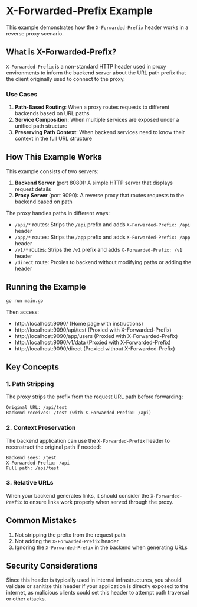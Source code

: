 # X-Forwarded-Prefix Example

This example demonstrates how the `X-Forwarded-Prefix` header works in a reverse proxy scenario.

## What is X-Forwarded-Prefix?

`X-Forwarded-Prefix` is a non-standard HTTP header used in proxy environments to inform the backend server about the URL path prefix that the client originally used to connect to the proxy.

### Use Cases

1. **Path-Based Routing**: When a proxy routes requests to different backends based on URL paths
2. **Service Composition**: When multiple services are exposed under a unified path structure
3. **Preserving Path Context**: When backend services need to know their context in the full URL structure

## How This Example Works

This example consists of two servers:

1. **Backend Server** (port 8080): A simple HTTP server that displays request details
2. **Proxy Server** (port 9090): A reverse proxy that routes requests to the backend based on path

The proxy handles paths in different ways:

- `/api/*` routes: Strips the `/api` prefix and adds `X-Forwarded-Prefix: /api` header
- `/app/*` routes: Strips the `/app` prefix and adds `X-Forwarded-Prefix: /app` header
- `/v1/*` routes: Strips the `/v1` prefix and adds `X-Forwarded-Prefix: /v1` header
- `/direct` route: Proxies to backend without modifying paths or adding the header

## Running the Example

```bash
go run main.go
```

Then access:

- http://localhost:9090/ (Home page with instructions)
- http://localhost:9090/api/test (Proxied with X-Forwarded-Prefix)
- http://localhost:9090/app/users (Proxied with X-Forwarded-Prefix)
- http://localhost:9090/v1/data (Proxied with X-Forwarded-Prefix)
- http://localhost:9090/direct (Proxied without X-Forwarded-Prefix)

## Key Concepts

### 1. Path Stripping

The proxy strips the prefix from the request URL path before forwarding:

```
Original URL: /api/test
Backend receives: /test (with X-Forwarded-Prefix: /api)
```

### 2. Context Preservation

The backend application can use the `X-Forwarded-Prefix` header to reconstruct the original path if needed:

```
Backend sees: /test
X-Forwarded-Prefix: /api
Full path: /api/test
```

### 3. Relative URLs

When your backend generates links, it should consider the `X-Forwarded-Prefix` to ensure links work properly when served through the proxy.

## Common Mistakes

1. Not stripping the prefix from the request path
2. Not adding the `X-Forwarded-Prefix` header
3. Ignoring the `X-Forwarded-Prefix` in the backend when generating URLs

## Security Considerations

Since this header is typically used in internal infrastructures, you should validate or sanitize this header if your application is directly exposed to the internet, as malicious clients could set this header to attempt path traversal or other attacks.
